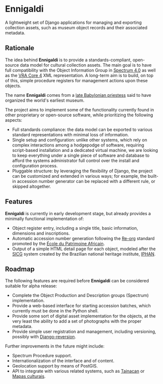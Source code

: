 Ennigaldi
=========

A lightweight set of Django applications for managing and exporting
collection assets, such as museum object records and their associated metadata.


Rationale
---------

The idea behind **Ennigaldi** is to provide a standards-compliant,
open-source data model for cultural collection assets.
The main goal is to have full compatibility with the
Object Information Group in [Spectrum 4.0](http://collectionstrust.org.uk/spectrum/)
as well as the [VRA Core 4](https://www.loc.gov/standards/vracore/)
XML representation.
A long-term aim is to build, on top of this, simple procedure registers
for management actions upon these objects.

The name **Ennigaldi** comes from a
[late Babylonian priestess](https://en.wikipedia.org/wiki/Ennigaldi)
said to have organized the world's earliest museum.

The project aims to implement some of the functionality currently found
in other proprietary or open-source software, while prioritizing
the following aspects:

- Full standards compliance: the data model can be exported to
  various standard representations with minimal loss of information.
- Single setup and configuration: unlike other systems, which rely
  on complex interactions among a hodgepodge of software,
  requiring script-based installation and a dedicated virtual machine,
  we are looking to keep everything under a single piece of software
  and database to afford the systems administrator full control
  over the install and configuration process.
- Pluggable structure: by leveraging the flexibility of Django,
  the project can be customized and extended in various ways;
  for example, the built-in accession number generator can be
  replaced with a different rule, or skipped altogether.


Features
--------

**Ennigaldi** is currently in early development stage, but already provides
a minimally functional implementation of:

- Object register entry, including a single title, basic information,
  dimensions and inscriptions.
- Automatic accession number generation following the
  [Re-org](https://ceroart.revues.org/2112) standard
  promoted by the [École du Patrimoine Africain](http://www.epa-prema.net/).
- Output of a simple HTML detail page for each object,
  modeled after the [SICG](http://sicg.iphan.gov.br/sicg/pesquisarBem)
  system created by the Brazilian national heritage institute,
  [IPHAN](http://www.iphan.gov.br).


Roadmap
-------

The following features are required before **Ennigaldi** can be considered
suitable for alpha release:

- Complete the Object Production and Description groups (Spectrum)
  implementation.
- Provide a web-based interface for starting accession batches,
  which currently must be done in the Python shell.
- Provide some sort of digital asset implementation for the objects,
  at the very least the ability to add a set of photographs
  with the proper metadata.
- Provide simple user registration and management, including
  versioning, possibly with [Django-reversion](https://django-reversion.readthedocs.io/).

Further improvements in the future might include:

- Spectrum Procedure support.
- Internationalization of the interface and of content.
- Geolocation support by means of PostGIS.
- API to integrate with various related systems, such as
  [Tainacan](https://github.com/medialab-ufg/tainacan) or
  [Mapas culturais](https://github.com/culturagovbr/mapasculturais-br).
